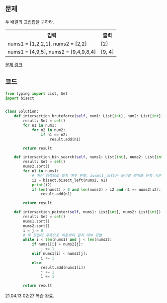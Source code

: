 ## 문제

두 배열의 교집합을 구하라.

 <table>
	<th>입력</th>
	<th>출력</th>
	<tr><!-- 첫번째 줄 시작 -->
	    <td>nums1 = [1,2,2,1], nums2 = [2,2]</td>
	    <td>[2]</td>
	</tr><!-- 첫번째 줄 끝 -->
	<tr><!-- 두번째 줄 시작 -->
	    <td>nums1 = [4,9,5], nums2 = [9,4,9,8,4]</td>
	    <td>[9, 4]</td>
	</tr><!-- 두번째 줄 끝 -->
    </table>

<a href="https://leetcode.com/problems/intersection-of-two-arrays/" target="_blank">문제 링크</a>

## 코드

```python
from typing import List, Set
import bisect


class Solution:
    def intersection_bruteforce(self, num1: List[int], num2: List[int]) -> Set:
        result: Set = set()
        for n1 in num1:
            for n2 in num2:
                if n1 == n2:
                    result.add(n1)

        return result

    def intersection_bin_search(self, nums1: List[int], nums2: List[int]) -> Set:
        result: Set = set()
        nums2.sort()
        for n1 in nums1:
            # 이진 검색으로 일치 여부 판별, bisect_left는 들어갈 위치를 왼쪽 기준으로 반환
            i2 = bisect.bisect_left(nums2, n1)
            print(i2)
            if len(nums2) > 0 and len(nums2) > i2 and n1 == nums2[i2]:
                result.add(n1)

        return result

    def intersection_pointer(self, nums1: List[int], nums2: List[int]) -> Set:
        result: Set = set()
        nums1.sort()
        nums2.sort()
        i = j = 0
        # 투 포인터 우측으로 이동하여 일치 여부 판별
        while i < len(nums1) and j < len(nums2):
            if nums1[i] > nums2[j]:
                j += 1
            elif nums1[i] < nums2[j]:
                i += 1
            else:
                result.add(nums1[i])
                j += 1
                i += 1

        return result
```

21.04.13 02:27 복습 완료. 